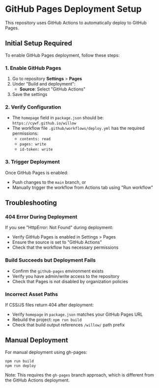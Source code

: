 # GitHub Pages Deployment Setup

This repository uses GitHub Actions to automatically deploy to GitHub Pages.

## Initial Setup Required

To enable GitHub Pages deployment, follow these steps:

### 1. Enable GitHub Pages
1. Go to repository **Settings** > **Pages**
2. Under "Build and deployment":
   - **Source**: Select "GitHub Actions"
3. Save the settings

### 2. Verify Configuration
- The `homepage` field in `package.json` should be: `https://cywf.github.io/willow`
- The workflow file `.github/workflows/deploy.yml` has the required permissions:
  - `contents: read`
  - `pages: write`
  - `id-token: write`

### 3. Trigger Deployment
Once GitHub Pages is enabled:
- Push changes to the `main` branch, or
- Manually trigger the workflow from Actions tab using "Run workflow"

## Troubleshooting

### 404 Error During Deployment
If you see "HttpError: Not Found" during deployment:
- Verify GitHub Pages is enabled in Settings > Pages
- Ensure the source is set to "GitHub Actions"
- Check that the workflow has necessary permissions

### Build Succeeds but Deployment Fails
- Confirm the `github-pages` environment exists
- Verify you have admin/write access to the repository
- Check that Pages is not disabled by organization policies

### Incorrect Asset Paths
If CSS/JS files return 404 after deployment:
- Verify `homepage` in `package.json` matches your GitHub Pages URL
- Rebuild the project: `npm run build`
- Check that build output references `/willow/` path prefix

## Manual Deployment

For manual deployment using gh-pages:
```bash
npm run build
npm run deploy
```

Note: This requires the `gh-pages` branch approach, which is different from the GitHub Actions deployment.
